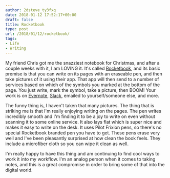 ```yaml
---
author: 2dsteve_ty3fxq
date: 2018-01-12 17:52:17+00:00
draft: false
title: Rocketbook
type: post
url: /2018/01/12/rocketbook/
tags:
- Life
- Writing
---
```


My friend Chris got me the snazziest notebook for Christmas, and after a couple weeks with it, I am LOVING it. It's called [Rocketbook](http://www.getrocketbook.com), and its basic premise is that you can write on its pages with an eraseable pen, and then take pictures of it using their app. That app will then send to a number of services based on which of the symbols you marked at the bottom of the page. You just write, mark the symbol, take a picture, then BOOM! Your work is on [Evernote](http://www.evernote.com), [Slack](http://www.slack.com), emailed to yourself/someone else, and more.

The funny thing is, I haven't taken that many pictures. The thing that is striking me is that I'm really enjoying writing on the pages. The pen writes incredibly smooth and I'm finding it to be a joy to write on even without scanning it to some online service. It also lays flat which is super nice and makes it easy to write on the desk. It uses Pilot Frixion pens, so there's no special Rocketbook branded pen you have to get. These pens erase very well and I've been pleasantly surprised at how clean the book feels. They include a microfiber cloth so you can wipe it clean as well.

I'm really happy to have this thing and am continuing to find cool ways to work it into my workflow. I'm an analog person when it comes to taking notes, and this is a great compromise in order to bring some of that into the digital world.
